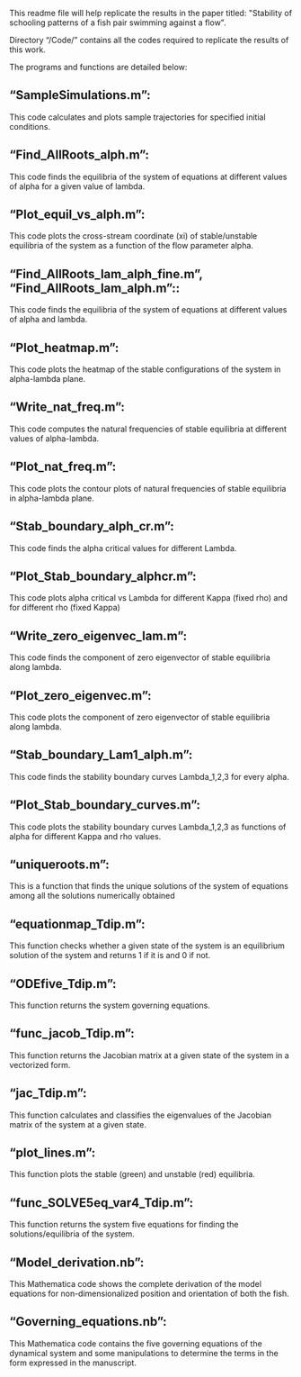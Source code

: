This readme file will help replicate the results in the paper titled: "Stability of schooling patterns of a fish pair swimming against a flow".

Directory “/Code/” contains all the codes required to replicate the results of this work.

The programs and functions are detailed below:
## “SampleSimulations.m”: 
This code calculates and plots sample trajectories for specified initial conditions.
## “Find_AllRoots_alph.m”:
This code finds the equilibria of the system of equations at different values of alpha for a given value of lambda.
## “Plot_equil_vs_alph.m”:
This code plots the cross-stream coordinate (xi) of stable/unstable equilibria of the system as a function of the flow parameter alpha. 
## “Find_AllRoots_lam_alph_fine.m”, “Find_AllRoots_lam_alph.m”::
This code finds the equilibria of the system of equations at different values of alpha and lambda.
## “Plot_heatmap.m”:
This code plots the heatmap of the stable configurations of the system in alpha-lambda plane.
## “Write_nat_freq.m”:
This code computes the natural frequencies of stable equilibria at different values of alpha-lambda.
## “Plot_nat_freq.m”:
This code plots the contour plots of natural frequencies of stable equilibria in alpha-lambda plane.
## “Stab_boundary_alph_cr.m”:
This code finds the alpha critical values for different Lambda.
## “Plot_Stab_boundary_alphcr.m”:
This code plots alpha critical vs Lambda for different Kappa (fixed rho) and for different rho (fixed Kappa)
## “Write_zero_eigenvec_lam.m”:
This code finds the component of zero eigenvector of stable equilibria along lambda.
## “Plot_zero_eigenvec.m”:
This code plots the component of zero eigenvector of stable equilibria along lambda.
## “Stab_boundary_Lam1_alph.m”:
This code finds the stability boundary curves Lambda_1,2,3 for every alpha.
## “Plot_Stab_boundary_curves.m”:
This code plots the stability boundary curves Lambda_1,2,3 as functions of alpha for different Kappa and rho values.


## “uniqueroots.m”:
This is a function that finds the unique solutions of the system of equations among all the solutions numerically obtained
## “equationmap_Tdip.m”:
This function checks whether a given state of the system is an equilibrium solution of the system and returns 1 if it is and 0 if not.
## “ODEfive_Tdip.m”:
This function returns the system governing equations.
## “func_jacob_Tdip.m”:
This function returns the Jacobian matrix at a given state of the system in a vectorized form.
## “jac_Tdip.m”:
This function calculates and classifies the eigenvalues of the Jacobian matrix of the system at a given state.
## “plot_lines.m”:
This function plots the stable (green) and unstable (red) equilibria.
## “func_SOLVE5eq_var4_Tdip.m”:
This function returns the system five equations for finding the solutions/equilibria of the system.


## “Model_derivation.nb”:
This Mathematica code shows the complete derivation of the model equations for non-dimensionalized position and orientation of both the fish.
## “Governing_equations.nb”:
This Mathematica code contains the five governing equations of the dynamical system and some manipulations to determine the terms in the form expressed in the manuscript.  
